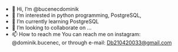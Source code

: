 - 👋 Hi, I’m @bucenecdominik
- 👀 I’m interested in python programming, PostgreSQL, 
- 🌱 I’m currently learning PostgreSQL
- 💞️ I’m looking to collaborate on ...
- 📫 How to reach me You can reach me on instagram: @dominik.bucenec, or through e-mail: Db210420033@gmail.com

<!---
bucenecdominik/bucenecdominik is a ✨ special ✨ repository because its `README.md` (this file) appears on your GitHub profile.
You can click the Preview link to take a look at your changes.
--->
